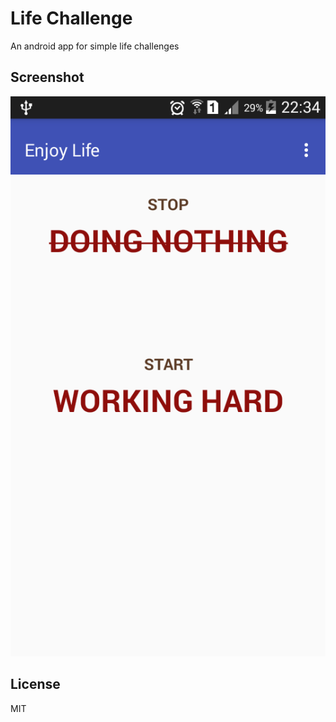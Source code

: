 # Life Challenge

An android app for simple life challenges

## Screenshot

![](screenshot/device-2016-04-26-223434.png)

## License

MIT